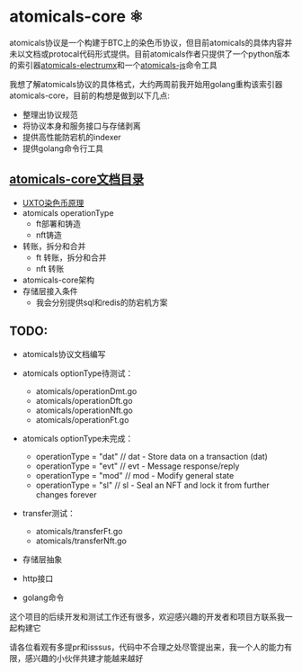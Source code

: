 # atomicals-core ⚛️

atomicals协议是一个构建于BTC上的染色币协议，但目前atomicals的具体内容并未以文档或protocal代码形式提供。目前atomicals作者只提供了一个python版本的索引器[atomicals-electrumx](https://github.com/atomicals/atomicals-electrumx)和一个[atomicals-js](https://github.com/atomicals/atomicals-js)命令工具

我想了解atomicals协议的具体格式，大约两周前我开始用golang重构该索引器atomicals-core，目前的构想是做到以下几点:

- 整理出协议规范
- 将协议本身和服务接口与存储剥离
- 提供高性能防宕机的indexer
- 提供golang命令行工具

## [atomicals-core文档目录](https://github.com/yimingWOW/atomicals-core/tree/main/doc)

- [UXTO染色币原理](https://github.com/yimingWOW/atomicals-core/tree/main/doc/1.utxoColor.md)
- atomicals operationType
    - ft部署和铸造
    - nft铸造
- 转账，拆分和合并
    - ft 转账，拆分和合并
    - nft 转账
- atomicals-core架构
- 存储层接入条件
    - 我会分别提供sql和redis的防宕机方案

## TODO:
- atomicals协议文档编写

- atomicals optionType待测试：

    - atomicals/operationDmt.go
    - atomicals/operationDft.go
    - atomicals/operationNft.go
    - atomicals/operationFt.go

- atomicals optionType未完成：

    - operationType = "dat" // dat - Store data on a transaction (dat)
    - operationType = "evt" // evt - Message response/reply
    - operationType = "mod" // mod - Modify general state
    - operationType = "sl" // sl - Seal an NFT and lock it from further changes forever

- transfer测试：
    - atomicals/transferFt.go
    - atomicals/transferNft.go

- 存储层抽象

- http接口

- golang命令


这个项目的后续开发和测试工作还有很多，欢迎感兴趣的开发者和项目方联系我一起构建它

请各位看观有多提pr和isssus，代码中不合理之处尽管提出来，我一个人的能力有限，感兴趣的小伙伴共建才能越来越好